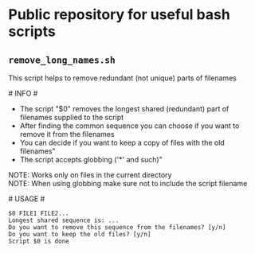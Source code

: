 # Public repository for useful bash scripts

## `remove_long_names.sh`

This script helps to remove redundant (not unique) parts of filenames

\# INFO #

* The script "$0" removes the longest shared (redundant) part of filenames supplied to the script
* After finding the common sequence you can choose if you want to remove it from the filenames
* You can decide if you want to keep a copy of files with the old filenames"
* The script accepts globbing ('*' and such)"

NOTE: Works only on files in the current directory\
NOTE: When using globbing make sure not to include the script filename

\# USAGE #

`$0 FILE1 FILE2...`\
`Longest shared sequence is: ... `\
`Do you want to remove this sequence from the filenames? [y/n]`\
`Do you want to keep the old files? [y/n]`\
`Script $0 is done`


